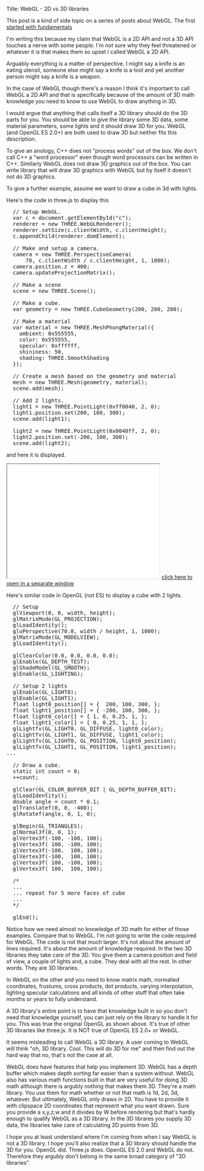 Title: WebGL - 2D vs 3D libraries

This post is a kind of side topic on a series of posts about WebGL.
The first <a href="webgl-fundamentals.html">started with fundamentals</a>

I'm writing this because my claim that WebGL is a 2D API and not a 3D API
touches a nerve with some people.  I'm not sure why they feel threatened
or whatever it is that makes them so upset I called WebGL a 2D API.

Arguably everything is a matter of perspective.  I might say a knife is an
eating utensil, someone else might say a knife is a tool and yet another
person might say a knife is a weapon.

In the case of WebGL though there's a reason I think it's important to
call WebGL a 2D API and that is specifically because of the amount of 3D
math knowledge you need to know to use WebGL to draw anything in 3D.

I would argue that anything that calls itself a 3D library should do the
3D parts for you.  You should be able to give the library some 3D data,
some material parameters, some lights and it should draw 3D for you.
WebGL (and OpenGL ES 2.0+) are both used to draw 3D but neither fits this
description.

To give an anology, C++ does not "process words" out of the box.  We
don't call C++ a "word processor" even though word processors can be
written in C++.  Similarly WebGL does not draw 3D graphics out of the box.
You can write library that will draw 3D graphics with WebGL but by itself
it doesn't not do 3D graphics.

To give a further example, assume we want to draw a cube in 3d
with lights.

Here's the code in three.js to display this

<pre class="prettyprint">
  // Setup WebGL.
  var c = document.getElementById("c");
  renderer = new THREE.WebGLRenderer();
  renderer.setSize(c.clientWidth, c.clientHeight);
  c.appendChild(renderer.domElement);

  // Make and setup a camera.
  camera = new THREE.PerspectiveCamera(
      70, c.clientWidth / c.clientHeight, 1, 1000);
  camera.position.z = 400;
  camera.updateProjectionMatrix();

  // Make a scene
  scene = new THREE.Scene();

  // Make a cube.
  var geometry = new THREE.CubeGeometry(200, 200, 200);

  // Make a material
  var material = new THREE.MeshPhongMaterial({
    ambient: 0x555555,
    color: 0x555555,
    specular: 0xffffff,
    shininess: 50,
    shading: THREE.SmoothShading
  });

  // Create a mesh based on the geometry and material
  mesh = new THREE.Mesh(geometry, material);
  scene.add(mesh);

  // Add 2 lights.
  light1 = new THREE.PointLight(0xff0040, 2, 0);
  light1.position.set(200, 100, 300);
  scene.add(light1);

  light2 = new THREE.PointLight(0x0040ff, 2, 0);
  light2.position.set(-200, 100, 300);
  scene.add(light2);
</pre>

and here it is displayed.

<iframe class="webgl_example" src="resources/three-js-cube-with-lights.html" width="400" height="300"></iframe>
<a class="webgl_center" href="resources/three-js-cube-with-lights.html" target="_blank">click here to open in a separate window</a>

Here's similar code in OpenGL (not ES) to display a cube with 2 lights.

<pre class="prettyprint">
  // Setup
  glViewport(0, 0, width, height);
  glMatrixMode(GL_PROJECTION);
  glLoadIdentity();
  gluPerspective(70.0, width / height, 1, 1000);
  glMatrixMode(GL_MODELVIEW);
  glLoadIdentity();

  glClearColor(0.0, 0.0, 0.0, 0.0);
  glEnable(GL_DEPTH_TEST);
  glShadeModel(GL_SMOOTH);
  glEnable(GL_LIGHTING);

  // Setup 2 lights
  glEnable(GL_LIGHT0);
  glEnable(GL_LIGHT1);
  float light0_position[] = {  200, 100, 300, };
  float light1_position[] = { -200, 100, 300, };
  float light0_color[] = { 1, 0, 0.25, 1, };
  float light1_color[] = { 0, 0.25, 1, 1, };
  glLightfv(GL_LIGHT0, GL_DIFFUSE, light0_color);
  glLightfv(GL_LIGHT1, GL_DIFFUSE, light1_color);
  glLightfv(GL_LIGHT0, GL_POSITION, light0_position);
  glLightfv(GL_LIGHT1, GL_POSITION, light1_position);
...

  // Draw a cube.
  static int count = 0;
  ++count;

  glClear(GL_COLOR_BUFFER_BIT | GL_DEPTH_BUFFER_BIT);
  glLoadIdentity();
  double angle = count * 0.1;
  glTranslatef(0, 0, -400);
  glRotatef(angle, 0, 1, 0);

  glBegin(GL_TRIANGLES);
  glNormal3f(0, 0, 1);
  glVertex3f(-100, -100, 100);
  glVertex3f( 100, -100, 100);
  glVertex3f(-100,  100, 100);
  glVertex3f(-100,  100, 100);
  glVertex3f( 100, -100, 100);
  glVertex3f( 100,  100, 100);

  /*
  ...
  ... repeat for 5 more faces of cube
  ...
  */

  glEnd();
</pre>

Notice how we need almost no knowledge of 3D math for either of those
examples.  Compare that to WebGL.  I'm not going to write the code
required for WebGL.  The code is not that much larger.  It's not
about the amount of lines required.  It's about the amount of knowledge
required.  In the two 3D libraries they take care of the 3D. You give them
a camera position and field of view, a couple of lights and, a cube.  They
deal with all the rest.  In other words. They are 3D libraries.

In WebGL on the other and you need to know matrix math, normalied
coordinates, frustums, cross products, dot products, varying interpolation, lighting
specular calculations and all kinds of other stuff that often take months
or years to fully understand.

A 3D library's entire point is to have that knowledge built in so you
don't need that knowledge yourself, you can just rely on the library to
handle it for you.  This was true the original OpenGL as shown above.
It's true of other 3D libraries like three.js.  It is NOT true of OpenGL
ES 2.0+ or WebGL.

It seems misleading to call WebGL a 3D library.  A user coming to WebGL
will think "oh, 3D library.  Cool.  This will do 3D for me" and then find
out the hard way that no, that's not the case at all.

WebGL does have features that help you implement 3D.  WebGL has a depth
buffer which makes depth sorting far easier than a system without.  WebGL
also has various math functions built in that are very useful for doing 3D
math although there is argubly nothing that makes them 3D.  They're a math
library.  You use them for math whether or not that math is 1d, 2d, 3d,
whatever. But ultimately, WebGL only draws in 2D. You have to provide it
with clipspace 2D coordinates that represent what you want drawn. Sure
you provide a x,y,z,w and it divides by W before rendering but that's
hardly enough to qualify WebGL as a 3D library. In the 3D librares you
supply 3D data, the libraries take care of calculating 2D points from 3D.

I hope you at least understand where I'm coming from when I say WebGL is
not a 3D library. I hope you'll also realize that a 3D library should
handle the 3D for you. OpenGL did. Three.js does. OpenGL ES 2.0 and WebGL
do not. Therefore they argubly don't belong in the same broad category of
"3D libraries".
